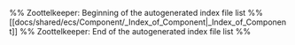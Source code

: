 %% Zoottelkeeper: Beginning of the autogenerated index file list  %%
 [[docs/shared/ecs/Component/_Index_of_Component|_Index_of_Component]]
%% Zoottelkeeper: End of the autogenerated index file list  %%
